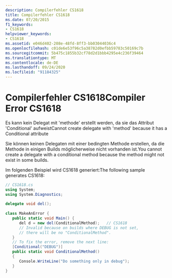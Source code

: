 ```yaml
---
description: Compilerfehler CS1618
title: Compilerfehler CS1618
ms.date: 07/20/2015
f1_keywords:
- CS1618
helpviewer_keywords:
- CS1618
ms.assetid: e046d402-208e-48fd-8ff3-bb03044036c4
ms.openlocfilehash: c01de6e53f96c5a38782d0efbb59783c50169c7b
ms.sourcegitcommit: 5b475c1855b32cf78d2d1bbb4295e4c236f39464
ms.translationtype: MT
ms.contentlocale: de-DE
ms.lasthandoff: 09/24/2020
ms.locfileid: "91184325"
---
```

# <a name="compiler-error-cs1618"></a><span data-ttu-id="0b4c8-103">Compilerfehler CS1618</span><span class="sxs-lookup"><span data-stu-id="0b4c8-103">Compiler Error CS1618</span></span>

<span data-ttu-id="0b4c8-104">Es kann kein Delegat mit 'methode' erstellt werden, da sie das Attribut 'Conditional' aufweist</span><span class="sxs-lookup"><span data-stu-id="0b4c8-104">Cannot create delegate with 'method' because it has a Conditional attribute</span></span>  
  
 <span data-ttu-id="0b4c8-105">Sie können keinen Delegaten mit einer bedingten Methode erstellen, da die Methode in einigen Builds möglicherweise nicht vorhanden ist.</span><span class="sxs-lookup"><span data-stu-id="0b4c8-105">You cannot create a delegate with a conditional method because the method might not exist in some builds.</span></span>  
  
 <span data-ttu-id="0b4c8-106">Im folgenden Beispiel wird CS1618 generiert:</span><span class="sxs-lookup"><span data-stu-id="0b4c8-106">The following sample generates CS1618:</span></span>  
  
```csharp  
// CS1618.cs  
using System;  
using System.Diagnostics;  
  
delegate void del();  
  
class MakeAnError {  
   public static void Main() {  
      del d = new del(ConditionalMethod);   // CS1618  
      // Invalid because on builds where DEBUG is not set,
      // there will be no "ConditionalMethod".  
   }  
   // To fix the error, remove the next line:  
   [Conditional("DEBUG")]  
   public static void ConditionalMethod()
   {  
      Console.WriteLine("Do something only in debug");  
   }  
}  
```
